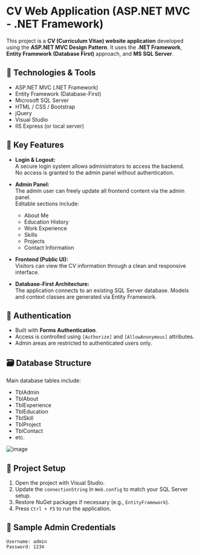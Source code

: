 # CV Web Application (ASP.NET MVC - .NET Framework)

This project is a **CV (Curriculum Vitae) website application** developed using the **ASP.NET MVC Design Pattern**. It uses the **.NET Framework**, **Entity Framework (Database First)** approach, and **MS SQL Server**.

## 🔧 Technologies & Tools

- ASP.NET MVC (.NET Framework)
- Entity Framework (Database-First)
- Microsoft SQL Server
- HTML / CSS / Bootstrap
- jQuery
- Visual Studio
- IIS Express (or local server)

## 🧠 Key Features

- **Login & Logout:**  
  A secure login system allows administrators to access the backend.  
  No access is granted to the admin panel without authentication.

- **Admin Panel:**  
  The admin user can freely update all frontend content via the admin panel.  
  Editable sections include:  
  - About Me  
  - Education History  
  - Work Experience  
  - Skills  
  - Projects  
  - Contact Information

- **Frontend (Public UI):**  
  Visitors can view the CV information through a clean and responsive interface.

- **Database-First Architecture:**  
  The application connects to an existing SQL Server database. Models and context classes are generated via Entity Framework.

## 🔐 Authentication

- Built with **Forms Authentication**.
- Access is controlled using `[Authorize]` and `[AllowAnonymous]` attributes.
- Admin areas are restricted to authenticated users only.

## 🗃️ Database Structure

Main database tables include:

- TblAdmin  
- TblAbout  
- TblExperience  
- TblEducation  
- TblSkill  
- TblProject  
- TblContact  
- etc.


![image](https://github.com/user-attachments/assets/2f9d1c5a-87e3-494a-a951-390aff44ebcb)


## 📁 Project Setup

1. Open the project with Visual Studio.
2. Update the `connectionString` in `Web.config` to match your SQL Server setup.
3. Restore NuGet packages if necessary (e.g., `EntityFramework`).
4. Press `Ctrl + F5` to run the application.

## 📄 Sample Admin Credentials

```text
Username: admin  
Password: 1234

